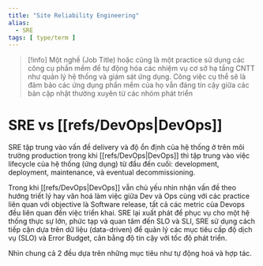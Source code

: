 ```yaml
---
title: "Site Reliability Engineering"
alias:
  - SRE
tags: [ type/term ]
---
```


> [!info]
> Một nghề (Job Title) hoặc cũng là một practice sử dụng các công cụ phần mềm để tự động hóa các nhiệm vụ cơ sở hạ tầng CNTT như quản lý hệ thống và giám sát ứng dụng.
> Công việc cụ thể sẽ là đảm bảo các ứng dụng phần mềm của họ vẫn đáng tin cậy giữa các bản cập nhật thường xuyên từ các nhóm phát triển

# SRE vs [[refs/DevOps|DevOps]]

SRE tập trung vào vấn đề delivery và độ ổn định của hệ thống ở trên môi trường production trong khi [[refs/DevOps|DevOps]] thì tập trung vào việc lifecycle của hệ thống (ứng dụng) từ đầu đến cuối: development, deployment, maintenance, và eventual decommissioning.

Trong khi [[refs/DevOps|DevOps]] vẫn chủ yếu nhìn nhận vấn đề theo hướng triết lý hay văn hoá làm việc giữa Dev và Ops cùng với các practice liên quan với objective là Software release, tất cả các metric của Devops đều liên quan đến việc triển khai. SRE lại xuất phát để phục vụ cho một hệ thống thực sự lớn, phức tạp và quan tâm đến SLO và SLI, SRE sử dụng cách tiếp cận dựa trên dữ liệu (data-driven) để quản lý các mục tiêu cấp độ dịch vụ (SLO) và Error Budget, cân bằng độ tin cậy với tốc độ phát triển.

Nhìn chung cả 2 đều dựa trên những mục tiêu như tự động hoá và hợp tác.